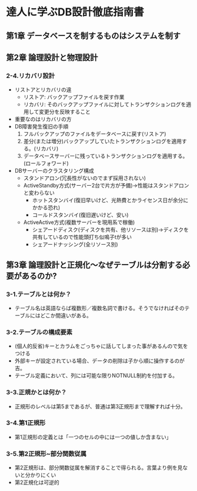 # 達人に学ぶDB設計徹底指南書
## 第1章 データベースを制するものはシステムを制す

## 第2章 論理設計と物理設計
### 2-4.リカバリ設計
- リストアとリカバリの違
    - リストア: バックアップファイルを戻す作業
    - リカバリ: そのバックアップファイルに対してトランザクションログを適用して変更分を反映すること
- 重要なのはリカバリの方
- DB障害発生復旧の手順
    1. フルバックアップのファイルをデータベースに戻す(リストア)
    1. 差分(または増分)バックアップしていたトランザクションログを適用する。(リカバリ)
    1. データベースサーバーに残っているトランザクションログを適用する。(ロールフォワード)
- DBサーバーのクラスタリング構成
    - スタンドアロン(冗長性がないのでまず採用されない)
    - ActiveStandby方式(サーバー2台で片方が予備)→性能はスタンドアロンと変わらない
        - ホットスタンバイ(復旧早いけど、光熱費とかライセンス日が余分にかかる恐れ)
        - コールドスタンバイ(復旧遅いけど、安い)
    - ActiveActive方式(複数サーバーを現用系で稼働)
        - シェアードディスク(ディスクを共有、他リソースは別)→ディスクを共有しているので性能頭打ち似鳴子tが多い
        - シェアードナッシング(全リソース別)

## 第3章 論理設計と正規化～なぜテーブルは分割する必要があるのか?
### 3-1.テーブルとは何か？
- テーブル名は英語ならば複数形／複数名詞で書ける。そうでなければそのテーブルにはどこか間違いがある。
### 3-2.テーブルの構成要素
- (個人的反省)キーとカラムをごっちゃに話してしまった事があるんので気をつける
- 外部キーが設定されている場合、データの削除は子から順に操作するのが吉。
- テーブル定義において、列には可能な限りNOTNULL制約を付加する。

### 3-3.正規かとは何か？
- 正規形のレベルは第5まであるが、普通は第3正規形まで理解すれば十分。

### 3-4.第1正規形
- 第1正規形の定義とは「一つのセルの中には一つの値しか含まない」

### 3-5.第2正規形~部分関数従属
- 第2正規形は、部分関数従属を解消することで得られる。言葉より例を見ないと分かりにくい
- 第2正規化は可逆的

